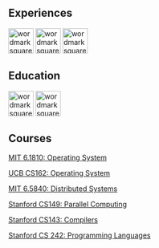 ## Experiences
<img width="50" height="50" alt="wordmarksquare-black-600x600" src="https://github.com/user-attachments/assets/812e0c14-d05f-4153-8ff6-d16506189e33" />  

<img width="50" height="50" alt="wordmarksquare-black-600x600" src="https://github.com/user-attachments/assets/03732986-9b73-433f-a1ed-4bf3f4a75fc5" />  

<img width="50" height="50" alt="wordmarksquare-black-600x600" src="https://github.com/user-attachments/assets/7cfb144c-b0c4-415a-b48e-0479b5e70e68" />  

## Education
<img width="50" height="50" alt="wordmarksquare-black-600x600" src="https://github.com/user-attachments/assets/95db846a-f89c-4dab-9aee-c96bc02d8aae" />

<img width="50" height="50" alt="wordmarksquare-black-600x600" src="https://github.com/user-attachments/assets/b18f5b14-9f02-47c1-a54d-729a258aef01" />

## Courses

[MIT 6.1810: Operating System](https://pdos.csail.mit.edu/6.1810/2024/)

[UCB CS162: Operating System](https://cs162.org/)

[MIT 6.5840: Distributed Systems](https://pdos.csail.mit.edu/6.824/index.html)

[Stanford CS149: Parallel Computing](https://gfxcourses.stanford.edu/cs149/fall21)

[Stanford CS143: Compilers](https://web.stanford.edu/class/cs143/)

[Stanford CS 242: Programming Languages](https://stanford-cs242.github.io/f19/)
